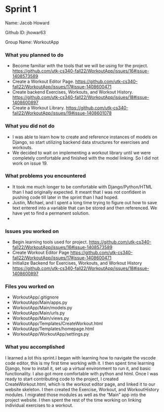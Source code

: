# Sprint 1

Name: Jacob Howard

Github ID: jhowar63

Group Name: WorkoutApp

### What you planned to do
- Become familiar with the tools that we will be using for the project. https://github.com/utk-cs340-fall22/WorkoutApp/issues/16#issue-1408573589
- Create a Workout Editor Page. https://github.com/utk-cs340-fall22/WorkoutApp/issues/17#issue-1408600471
- Create backend Exercises, Workouts, and Workout History. https://github.com/utk-cs340-fall22/WorkoutApp/issues/18#issue-1408600897
- Create a Workout Library. https://github.com/utk-cs340-fall22/WorkoutApp/issues/19#issue-1408601078

### What you did not do
- I was able to learn how to create and reference instances of models on Django, so start utilizing backend data structures for exercises and workouts.
- We decided to wait on implementing a workout library until we were completely comfortable and finished with the model linking. So I did not work on issue 19.

### What problems you encountered
- It took me much longer to be comfortable with Django/Python/HTML than I had originally expected. It meant that I was not confident in pushing code till later in the sprint than I had hoped.
- Justin, Michael, and I spent a long time trying to figure out how to save text entered into a variable that can be stored and then referenced. We have yet to find a permanent solution.
- 

### Issues you worked on
- Begin learning tools used for project. https://github.com/utk-cs340-fall22/WorkoutApp/issues/16#issue-1408573589
- Create Workout Editor Page https://github.com/utk-cs340-fall22/WorkoutApp/issues/17#issue-1408600471
- Initialize Backend for Exercises, Workouts, and Workout History https://github.com/utk-cs340-fall22/WorkoutApp/issues/18#issue-1408600897

### Files you worked on
- WorkoutApp/.gitignore
- WorkoutApp/Main/apps.py
- WorkoutApp/Main/models.py
- WorkoutApp/Main/urls.py
- WorkoutApp/Main/views.py
- WorkoutApp/Templates/CreateWorkout.html
- WorkoutApp/Templates/homepage.html
- WorkoutApp/WorkoutApp/settings.py

### What you accomplished

I learned a lot this sprint.I began with learning how to navigate the vscode code editor, this is my first time working with it. I then spent time learning Django, how to install it, set up a virtual environment to run it, and basic functionality. I also got more comfortable with python and html.
Once I was ready to start contributing code to the project, I created CreateWorkout.html, which is the workout editor page, and linked it to our website skeleton. I then created the Exercise, Workout, and WorkoutHistory modules. I migrated those modules as well as the “Main” app into the project website. I then spent the rest of the time working on linking individual exercises to a workout.
